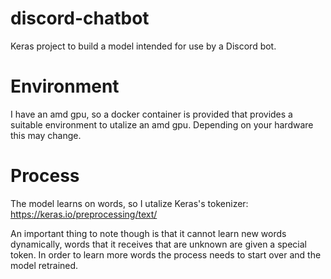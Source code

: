 # discord-chatbot
Keras project to build a model intended for use by a Discord bot.

# Environment
I have an amd gpu, so a docker container is provided that provides a suitable environment to utalize an amd gpu.
Depending on your hardware this may change.

# Process
The model learns on words, so I utalize Keras's tokenizer: https://keras.io/preprocessing/text/

An important thing to note though is that it cannot learn new words dynamically, words that it receives that are
unknown are given a special token. In order to learn more words the process needs to start over and the model
retrained. 


